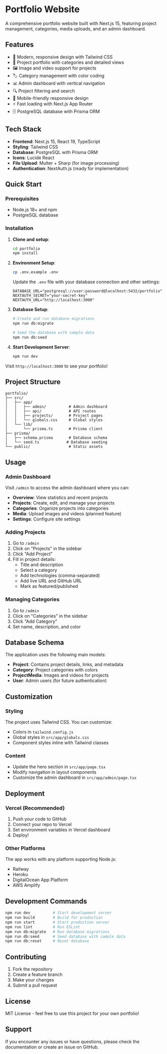 # Portfolio Website

A comprehensive portfolio website built with Next.js 15, featuring project management, categories, media uploads, and an admin dashboard.

## Features

- 🎨 Modern, responsive design with Tailwind CSS
- 📁 Project portfolio with categories and detailed views
- 🖼️ Image and video support for projects
- 🏷️ Category management with color coding
- 📊 Admin dashboard with vertical navigation
- 🔍 Project filtering and search
- 📱 Mobile-friendly responsive design
- ⚡ Fast loading with Next.js App Router
- 🗄️ PostgreSQL database with Prisma ORM

## Tech Stack

- **Frontend**: Next.js 15, React 19, TypeScript
- **Styling**: Tailwind CSS
- **Database**: PostgreSQL with Prisma ORM
- **Icons**: Lucide React
- **File Upload**: Multer + Sharp (for image processing)
- **Authentication**: NextAuth.js (ready for implementation)

## Quick Start

### Prerequisites

- Node.js 18+ and npm
- PostgreSQL database

### Installation

1. **Clone and setup**:
   ```bash
   cd portfolio
   npm install
   ```

2. **Environment Setup**:
   ```bash
   cp .env.example .env
   ```
   
   Update the `.env` file with your database connection and other settings:
   ```env
   DATABASE_URL="postgresql://user:password@localhost:5432/portfolio"
   NEXTAUTH_SECRET="your-secret-key"
   NEXTAUTH_URL="http://localhost:3000"
   ```

3. **Database Setup**:
   ```bash
   # Create and run database migrations
   npm run db:migrate
   
   # Seed the database with sample data
   npm run db:seed
   ```

4. **Start Development Server**:
   ```bash
   npm run dev
   ```

Visit `http://localhost:3000` to see your portfolio!

## Project Structure

```
portfolio/
├── src/
│   ├── app/
│   │   ├── admin/          # Admin dashboard
│   │   ├── api/            # API routes
│   │   ├── projects/       # Project pages
│   │   └── globals.css     # Global styles
│   └── lib/
│       └── prisma.ts       # Prisma client
├── prisma/
│   ├── schema.prisma       # Database schema
│   └── seed.ts            # Database seeding
└── public/                 # Static assets
```

## Usage

### Admin Dashboard

Visit `/admin` to access the admin dashboard where you can:

- **Overview**: View statistics and recent projects
- **Projects**: Create, edit, and manage your projects
- **Categories**: Organize projects into categories
- **Media**: Upload images and videos (planned feature)
- **Settings**: Configure site settings

### Adding Projects

1. Go to `/admin`
2. Click on "Projects" in the sidebar
3. Click "Add Project"
4. Fill in project details:
   - Title and description
   - Select a category
   - Add technologies (comma-separated)
   - Add live URL and GitHub URL
   - Mark as featured/published

### Managing Categories

1. Go to `/admin`
2. Click on "Categories" in the sidebar
3. Click "Add Category"
4. Set name, description, and color

## Database Schema

The application uses the following main models:

- **Project**: Contains project details, links, and metadata
- **Category**: Project categories with colors
- **ProjectMedia**: Images and videos for projects
- **User**: Admin users (for future authentication)

## Customization

### Styling

The project uses Tailwind CSS. You can customize:

- Colors in `tailwind.config.js`
- Global styles in `src/app/globals.css`
- Component styles inline with Tailwind classes

### Content

- Update the hero section in `src/app/page.tsx`
- Modify navigation in layout components
- Customize the admin dashboard in `src/app/admin/page.tsx`

## Deployment

### Vercel (Recommended)

1. Push your code to GitHub
2. Connect your repo to Vercel
3. Set environment variables in Vercel dashboard
4. Deploy!

### Other Platforms

The app works with any platform supporting Node.js:

- Railway
- Heroku
- DigitalOcean App Platform
- AWS Amplify

## Development Commands

```bash
npm run dev          # Start development server
npm run build        # Build for production
npm run start        # Start production server
npm run lint         # Run ESLint
npm run db:migrate   # Run database migrations
npm run db:seed      # Seed database with sample data
npm run db:reset     # Reset database
```

## Contributing

1. Fork the repository
2. Create a feature branch
3. Make your changes
4. Submit a pull request

## License

MIT License - feel free to use this project for your own portfolio!

## Support

If you encounter any issues or have questions, please check the documentation or create an issue on GitHub.
